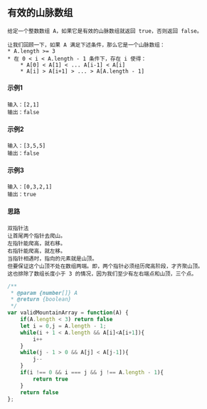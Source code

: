 ## 有效的山脉数组
    给定一个整数数组 A，如果它是有效的山脉数组就返回 true，否则返回 false。

    让我们回顾一下，如果 A 满足下述条件，那么它是一个山脉数组：
    * A.length >= 3
    * 在 0 < i < A.length - 1 条件下，存在 i 使得：
        * A[0] < A[1] < ... A[i-1] < A[i]
        * A[i] > A[i+1] > ... > A[A.length - 1]
#### 示例1
    输入：[2,1]
    输出：false

#### 示例2
    输入：[3,5,5]
    输出：false

#### 示例3
    输入：[0,3,2,1]
    输出：true   

#### 思路
    双指针法
    让首尾两个指针去爬山。
    左指针能爬高，就右移。
    右指针能爬高，就左移。
    当指针相遇时，指向的元素就是山顶。
    但要保证这个山顶不处在数组两端。即，两个指针必须经历爬高阶段，才齐聚山顶。
    这也排除了数组长度小于 3 的情况，因为我们至少有左右端点和山顶，三个点。
```  javascript
/**
 * @param {number[]} A
 * @return {boolean}
 */
var validMountainArray = function(A) {
    if(A.length < 3) return false
    let i = 0,j = A.length - 1;
    while(i + 1 < A.length && A[i]<A[i+1]){
        i++
    }
    while(j - 1 > 0 && A[j] < A[j-1]){
        j--
    }
    if(i !== 0 && i === j && j !== A.length - 1){
        return true
    }
    return false
};
```